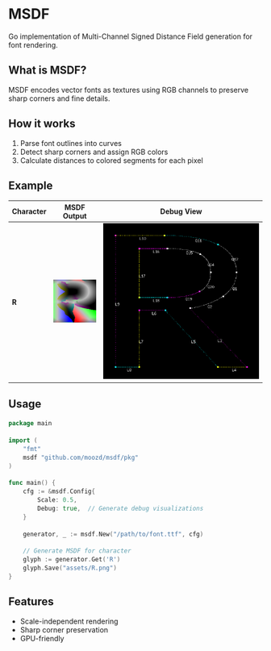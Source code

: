# MSDF

Go implementation of Multi-Channel Signed Distance Field generation for font rendering.

## What is MSDF?

MSDF encodes vector fonts as textures using RGB channels to preserve sharp corners and fine details.

## How it works

1. Parse font outlines into curves
2. Detect sharp corners and assign RGB colors
3. Calculate distances to colored segments for each pixel

## Example

| Character | MSDF Output | Debug View |
| --------- | ----------- | ---------- |
| **R**     | ![R](assets/R.png) | ![R Debug](assets/R_debug.png) |

## Usage

```go
package main

import (
    "fmt"
    msdf "github.com/moozd/msdf/pkg"
)

func main() {
    cfg := &msdf.Config{
        Scale: 0.5,
        Debug: true,  // Generate debug visualizations
    }

    generator, _ := msdf.New("/path/to/font.ttf", cfg)

    // Generate MSDF for character
    glyph := generator.Get('R')
    glyph.Save("assets/R.png")
}
```

## Features

- Scale-independent rendering
- Sharp corner preservation
- GPU-friendly
